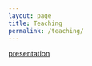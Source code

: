 ```yaml
---
layout: page
title: Teaching
permalink: /teaching/
---
```



[presentation](https://github.com/Sergio-Bejar/Sergio-Bejar.github.io/blob/940fb4a27f40c90d4ef5f39b5f59156ec8980a62/POLS2/Democracy.html)
